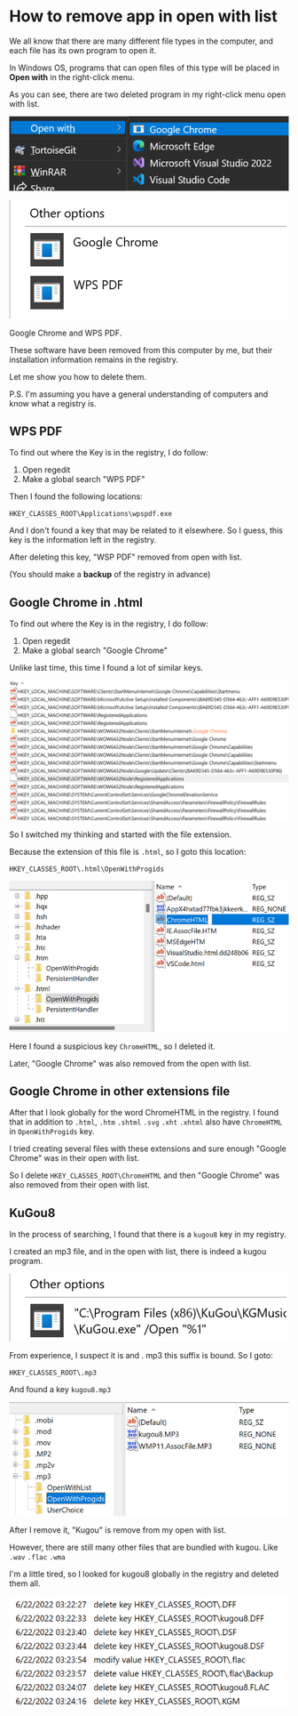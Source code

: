 # How to remove app in open with list

We all know that there are many different file types in the computer, and each file has its own program to open it.

In Windows OS, programs that can open files of this type will be placed in **Open with** in the right-click menu.

As you can see, there are two deleted program in my right-click menu open with list.

![right menu](./Clip_20220622_011044.png)

![open with list](./Clip_20220622_012324.png)

Google Chrome and WPS PDF.

These software have been removed from this computer by me,
but their installation information remains in the registry.

Let me show you how to delete them.

P.S. I'm assuming you have a general understanding of computers and know what a registry is.

## WPS PDF

To find out where the Key is in the registry, I do follow:

1. Open regedit
1. Make a global search "WPS PDF"

Then I found the following locations:

```reg
HKEY_CLASSES_ROOT\Applications\wpspdf.exe
```

And I don't found a key that may be related to it elsewhere.
So I guess, this key is the information left in the registry.

After deleting this key, "WSP PDF" removed from open with list.

(You should make a **backup** of the registry in advance)

## Google Chrome in .html

To find out where the Key is in the registry, I do follow:

1. Open regedit
1. Make a global search "Google Chrome"

Unlike last time, this time I found a lot of similar keys.

![found "Google Chrome"](./Clip_20220622_023233.png)

So I switched my thinking and started with the file extension.

Because the extension of this file is `.html`, so I goto this location:

```reg
HKEY_CLASSES_ROOT\.html\OpenWithProgids
```

![.html OpenWithProgids](./Clip_20220622_013000.png)

Here I found a suspicious key `ChromeHTML`, so I deleted it.

Later, "Google Chrome" was also removed from the open with list.

## Google Chrome in other extensions file

After that I look globally for the word ChromeHTML in the registry.
I found that in addition to `.html`, `.htm` `.shtml` `.svg` `.xht` `.xhtml` also have `ChromeHTML` in `OpenWithProgids` key.

I tried creating several files with these extensions and sure enough "Google Chrome" was in their open with list.

So I delete `HKEY_CLASSES_ROOT\ChromeHTML` and then "Google Chrome" was also removed from their open with list.

## KuGou8

In the process of searching, I found that there is a `kugou8` key in my registry.

I created an mp3 file, and in the open with list, there is indeed a kugou program.

![Open with kugou](./Clip_20220622_033135.png)

From experience, I suspect it is and . mp3 this suffix is bound.
So I goto:

```reg
HKEY_CLASSES_ROOT\.mp3
```

And found a key `kugou8.mp3`

![mp3 key](./Clip_20220622_032016.png)

After I remove it, "Kugou" is remove from my open with list.

However, there are still many other files that are bundled with kugou. Like `.wav` `.flac` `.wma`

I'm a little tired, so I looked for kugou8 globally in the registry and deleted them all.

![delete kugou](./Clip_20220622_033937.png)
